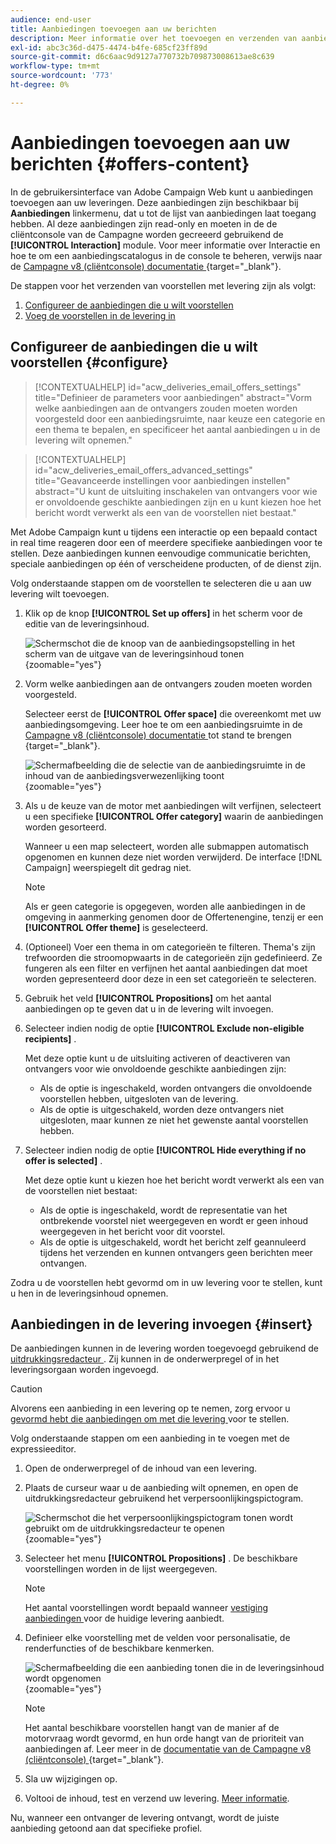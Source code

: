 ```yaml
---
audience: end-user
title: Aanbiedingen toevoegen aan uw berichten
description: Meer informatie over het toevoegen en verzenden van aanbiedingen
exl-id: abc3c36d-d475-4474-b4fe-685cf23ff89d
source-git-commit: d6c6aac9d9127a770732b709873008613ae8c639
workflow-type: tm+mt
source-wordcount: '773'
ht-degree: 0%

---
```


# Aanbiedingen toevoegen aan uw berichten {#offers-content}

In de gebruikersinterface van Adobe Campaign Web kunt u aanbiedingen toevoegen aan uw leveringen. Deze aanbiedingen zijn beschikbaar bij **Aanbiedingen** linkermenu, dat u tot de lijst van aanbiedingen laat toegang hebben. Al deze aanbiedingen zijn read-only en moeten in de de cliëntconsole van de Campagne worden gecreeerd gebruikend de **[!UICONTROL Interaction]** module. Voor meer informatie over Interactie en hoe te om een aanbiedingscatalogus in de console te beheren, verwijs naar de [ Campagne v8 (cliëntconsole) documentatie ](https://experienceleague.adobe.com/docs/campaign/campaign-v8/offers/interaction.html) {target="_blank"}.

De stappen voor het verzenden van voorstellen met levering zijn als volgt:

1. [Configureer de aanbiedingen die u wilt voorstellen](#configure)
1. [Voeg de voorstellen in de levering in](#insert)

## Configureer de aanbiedingen die u wilt voorstellen {#configure}

>[!CONTEXTUALHELP]
>id="acw_deliveries_email_offers_settings"
>title="Definieer de parameters voor aanbiedingen"
>abstract="Vorm welke aanbiedingen aan de ontvangers zouden moeten worden voorgesteld door een aanbiedingsruimte, naar keuze een categorie en een thema te bepalen, en specificeer het aantal aanbiedingen u in de levering wilt opnemen."

>[!CONTEXTUALHELP]
>id="acw_deliveries_email_offers_advanced_settings"
>title="Geavanceerde instellingen voor aanbiedingen instellen"
>abstract="U kunt de uitsluiting inschakelen van ontvangers voor wie er onvoldoende geschikte aanbiedingen zijn en u kunt kiezen hoe het bericht wordt verwerkt als een van de voorstellen niet bestaat."

Met Adobe Campaign kunt u tijdens een interactie op een bepaald contact in real time reageren door een of meerdere specifieke aanbiedingen voor te stellen. Deze aanbiedingen kunnen eenvoudige communicatie berichten, speciale aanbiedingen op één of verscheidene producten, of de dienst zijn.

Volg onderstaande stappen om de voorstellen te selecteren die u aan uw levering wilt toevoegen.

1. Klik op de knop **[!UICONTROL Set up offers]** in het scherm voor de editie van de leveringsinhoud.

   ![ Schermschot die de knoop van de aanbiedingsopstelling in het scherm van de uitgave van de leveringsinhoud tonen ](assets/offer-setup.png){zoomable="yes"}

1. Vorm welke aanbiedingen aan de ontvangers zouden moeten worden voorgesteld.

   Selecteer eerst de **[!UICONTROL Offer space]** die overeenkomt met uw aanbiedingsomgeving. Leer hoe te om een aanbiedingsruimte in de [ Campagne v8 (cliëntconsole) documentatie ](https://experienceleague.adobe.com/docs/campaign/campaign-v8/offers/interaction-settings/interaction-offer-spaces.html) tot stand te brengen {target="_blank"}.

   ![ Schermafbeelding die de selectie van de aanbiedingsruimte in de inhoud van de aanbiedingsverwezenlijking toont ](assets/offer-create-content.png){zoomable="yes"}

1. Als u de keuze van de motor met aanbiedingen wilt verfijnen, selecteert u een specifieke **[!UICONTROL Offer category]** waarin de aanbiedingen worden gesorteerd.

   Wanneer u een map selecteert, worden alle submappen automatisch opgenomen en kunnen deze niet worden verwijderd. De interface [!DNL Campaign] weerspiegelt dit gedrag niet.

   >[!NOTE]
   >
   >Als er geen categorie is opgegeven, worden alle aanbiedingen in de omgeving in aanmerking genomen door de Offertenengine, tenzij er een **[!UICONTROL Offer theme]** is geselecteerd.

1. (Optioneel) Voer een thema in om categorieën te filteren. Thema&#39;s zijn trefwoorden die stroomopwaarts in de categorieën zijn gedefinieerd. Ze fungeren als een filter en verfijnen het aantal aanbiedingen dat moet worden gepresenteerd door deze in een set categorieën te selecteren.

1. Gebruik het veld **[!UICONTROL Propositions]** om het aantal aanbiedingen op te geven dat u in de levering wilt invoegen.

1. Selecteer indien nodig de optie **[!UICONTROL Exclude non-eligible recipients]** .

   Met deze optie kunt u de uitsluiting activeren of deactiveren van ontvangers voor wie onvoldoende geschikte aanbiedingen zijn:

   * Als de optie is ingeschakeld, worden ontvangers die onvoldoende voorstellen hebben, uitgesloten van de levering.
   * Als de optie is uitgeschakeld, worden deze ontvangers niet uitgesloten, maar kunnen ze niet het gewenste aantal voorstellen hebben.

1. Selecteer indien nodig de optie **[!UICONTROL Hide everything if no offer is selected]** .

   Met deze optie kunt u kiezen hoe het bericht wordt verwerkt als een van de voorstellen niet bestaat:

   * Als de optie is ingeschakeld, wordt de representatie van het ontbrekende voorstel niet weergegeven en wordt er geen inhoud weergegeven in het bericht voor dit voorstel.
   * Als de optie is uitgeschakeld, wordt het bericht zelf geannuleerd tijdens het verzenden en kunnen ontvangers geen berichten meer ontvangen.

Zodra u de voorstellen hebt gevormd om in uw levering voor te stellen, kunt u hen in de leveringsinhoud opnemen.

## Aanbiedingen in de levering invoegen {#insert}

De aanbiedingen kunnen in de levering worden toegevoegd gebruikend de [ uitdrukkingsredacteur ](../personalization/gs-personalization.md#access). Zij kunnen in de onderwerpregel of in het leveringsorgaan worden ingevoegd.

>[!CAUTION]
>
>Alvorens een aanbieding in een levering op te nemen, zorg ervoor u [ gevormd hebt die aanbiedingen om met die levering ](#configure) voor te stellen.

Volg onderstaande stappen om een aanbieding in te voegen met de expressieeditor.

1. Open de onderwerpregel of de inhoud van een levering.

1. Plaats de curseur waar u de aanbieding wilt opnemen, en open de uitdrukkingsredacteur gebruikend het verpersoonlijkingspictogram.

   ![ Schermschot die het verpersoonlijkingspictogram tonen wordt gebruikt om de uitdrukkingsredacteur te openen ](assets/offer-insert-perso-icon.png){zoomable="yes"}

1. Selecteer het menu **[!UICONTROL Propositions]** . De beschikbare voorstellingen worden in de lijst weergegeven.

   >[!NOTE]
   >
   >Het aantal voorstellingen wordt bepaald wanneer [ vestiging aanbiedingen ](#configure) voor de huidige levering aanbiedt.

1. Definieer elke voorstelling met de velden voor personalisatie, de renderfuncties of de beschikbare kenmerken.

   ![ Schermafbeelding die een aanbieding tonen die in de leveringsinhoud wordt opgenomen ](assets/offer-inserted.png){zoomable="yes"}

   >[!NOTE]
   >
   >Het aantal beschikbare voorstellen hangt van de manier af de motorvraag wordt gevormd, en hun orde hangt van de prioriteit van aanbiedingen af. Leer meer in de [ documentatie van de Campagne v8 (cliëntconsole) ](https://experienceleague.adobe.com/docs/campaign/campaign-v8/offers/interaction-best-practices.html) {target="_blank"}.

1. Sla uw wijzigingen op.

1. Voltooi de inhoud, test en verzend uw levering. [Meer informatie](gs-messages.md).

Nu, wanneer een ontvanger de levering ontvangt, wordt de juiste aanbieding getoond aan dat specifieke profiel.
